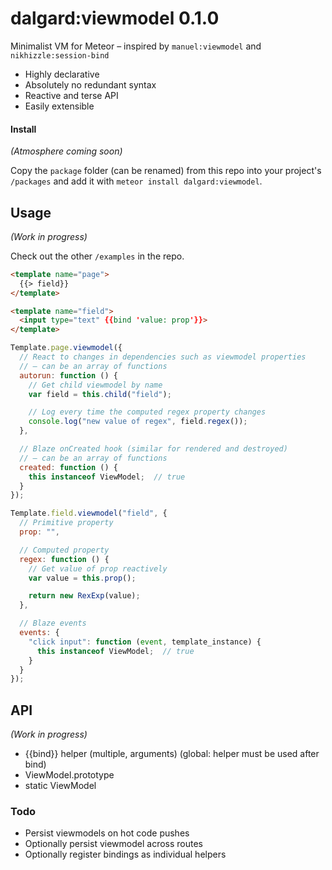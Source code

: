 dalgard:viewmodel 0.1.0
=======================

Minimalist VM for Meteor – inspired by `manuel:viewmodel` and `nikhizzle:session-bind`

- Highly declarative
- Absolutely no redundant syntax
- Reactive and terse API
- Easily extensible


#### Install

*(Atmosphere coming soon)*

Copy the `package` folder (can be renamed) from this repo into your project's `/packages` and add it with `meteor install dalgard:viewmodel`.


## Usage

*(Work in progress)*

Check out the other `/examples` in the repo.

```html
<template name="page">
  {{> field}}
</template>

<template name="field">
  <input type="text" {{bind 'value: prop'}}>
</template>
```

```javascript
Template.page.viewmodel({
  // React to changes in dependencies such as viewmodel properties
  // – can be an array of functions
  autorun: function () {
    // Get child viewmodel by name
    var field = this.child("field");

    // Log every time the computed regex property changes
    console.log("new value of regex", field.regex());
  },

  // Blaze onCreated hook (similar for rendered and destroyed)
  // – can be an array of functions
  created: function () {
    this instanceof ViewModel;  // true
  }
});

Template.field.viewmodel("field", {
  // Primitive property
  prop: "",

  // Computed property
  regex: function () {
    // Get value of prop reactively
    var value = this.prop();

    return new RexExp(value);
  },

  // Blaze events
  events: {
    "click input": function (event, template_instance) {
      this instanceof ViewModel;  // true
    }
  }
});
```


## API

*(Work in progress)*

- {{bind}} helper (multiple, arguments) (global: helper must be used after bind)
- ViewModel.prototype
- static ViewModel


### Todo

- Persist viewmodels on hot code pushes
- Optionally persist viewmodel across routes
- Optionally register bindings as individual helpers
